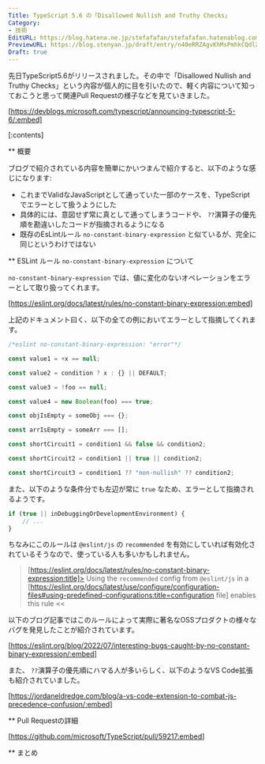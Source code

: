 ```yaml
---
Title: TypeScript 5.6 の「Disallowed Nullish and Truthy Checks」
Category:
- 技術
EditURL: https://blog.hatena.ne.jp/stefafafan/stefafafan.hatenablog.com/atom/entry/6802340630906568256
PreviewURL: https://blog.stenyan.jp/draft/entry/n40eRRZAgvKhMsPmhkCQdlZDdfw
Draft: true
---
```


先日TypeScript5.6がリリースされました。その中で「Disallowed Nullish and Truthy Checks」という内容が個人的に目を引いたので、軽く内容について知っておこうと思って関連Pull Requestの様子などを見ていきました。

[https://devblogs.microsoft.com/typescript/announcing-typescript-5-6/:embed]

[:contents]

** 概要

ブログで紹介されている内容を簡単にかいつまんで紹介すると、以下のような感じになります:
- これまでValidなJavaScriptとして通っていた一部のケースを、TypeScriptでエラーとして扱うようにした
- 具体的には、意図せず常に真として通ってしまうコードや、 <code>??</code>演算子の優先順を勘違いしたコードが指摘されるようになる
- 既存のEsLintルール <code>no-constant-binary-expression</code> と似ているが、完全に同じというわけではない

** ESLint ルール <code>no-constant-binary-expression</code> について

<code>no-constant-binary-expression</code> では、値に変化のないオペレーションをエラーとして取り扱ってくれます。

[https://eslint.org/docs/latest/rules/no-constant-binary-expression:embed]

上記のドキュメント曰く、以下の全ての例においてエラーとして指摘してくれます。

```typescript
/*eslint no-constant-binary-expression: "error"*/

const value1 = +x == null;

const value2 = condition ? x : {} || DEFAULT;

const value3 = !foo == null;

const value4 = new Boolean(foo) === true;

const objIsEmpty = someObj === {};

const arrIsEmpty = someArr === [];

const shortCircuit1 = condition1 && false && condition2;

const shortCircuit2 = condition1 || true || condition2;

const shortCircuit3 = condition1 ?? "non-nullish" ?? condition2;
```

また、以下のような条件分でも左辺が常に <code>true</code> なため、エラーとして指摘されるようです。
```typescript
if (true || inDebuggingOrDevelopmentEnvironment) {
    // ...
}
```

ちなみにこのルールは <code>@eslint/js</code> の <code>recommended</code> を有効にしていれば有効化されているそうなので、使っている人も多いかもしれません。

>[https://eslint.org/docs/latest/rules/no-constant-binary-expression:title]>
Using the <code>recommended</code> config from <code>@eslint/js</code> in a [https://eslint.org/docs/latest/use/configure/configuration-files#using-predefined-configurations:title=configuration file] enables this rule 
<<

以下のブログ記事ではこのルールによって実際に著名なOSSプロダクトの様々なバグを発見したことが紹介されています。

[https://eslint.org/blog/2022/07/interesting-bugs-caught-by-no-constant-binary-expression/:embed]

また、 <code>??</code>演算子の優先順にハマる人が多いらしく、以下のようなVS Code拡張も紹介されていました。

[https://jordaneldredge.com/blog/a-vs-code-extension-to-combat-js-precedence-confusion/:embed]

** Pull Requestの詳細

[https://github.com/microsoft/TypeScript/pull/59217:embed]

** まとめ
